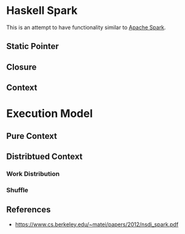 # Haskell Spark

This is an attempt to have functionality similar to
[Apache Spark](http://spark.apache.org/). 

## Static Pointer 

## Closure

## Context

# Execution Model 

## Pure Context

## Distribtued Context

### Work Distribution

### Shuffle

## References
* https://www.cs.berkeley.edu/~matei/papers/2012/nsdi_spark.pdf

